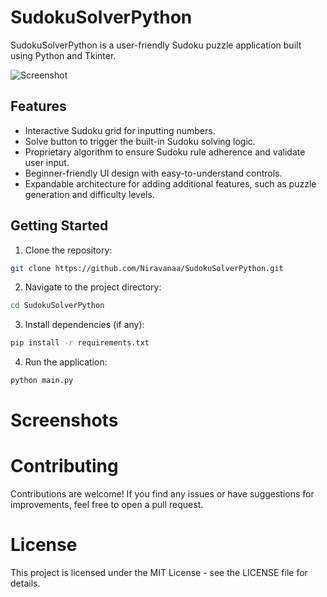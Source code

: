 # SudokuSolverPython

SudokuSolverPython is a user-friendly Sudoku puzzle application built using Python and Tkinter.

![Screenshot](screenshot.png)

## Features

- Interactive Sudoku grid for inputting numbers.
- Solve button to trigger the built-in Sudoku solving logic.
- Proprietary algorithm to ensure Sudoku rule adherence and validate user input.
- Beginner-friendly UI design with easy-to-understand controls.
- Expandable architecture for adding additional features, such as puzzle generation and difficulty levels.

## Getting Started

1. Clone the repository:
```bash
git clone https://github.com/Niravanaa/SudokuSolverPython.git
```
   
2. Navigate to the project directory:
```bash
cd SudokuSolverPython
```

3. Install dependencies (if any):
```bash
pip install -r requirements.txt
```

4. Run the application:
```bash
python main.py
```

# Screenshots

# Contributing

Contributions are welcome! If you find any issues or have suggestions for improvements, feel free to open a pull request.

# License

This project is licensed under the MIT License - see the LICENSE file for details.
